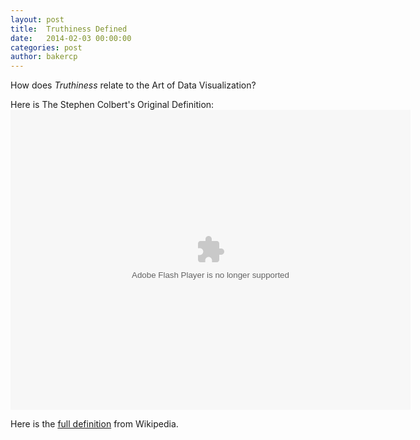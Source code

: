 ```yaml
---
layout: post
title:  Truthiness Defined
date:   2014-02-03 00:00:00
categories: post
author: bakercp
---
```


How does _Truthiness_ relate to the Art of Data Visualization?

Here is The Stephen Colbert's Original Definition:
<embed style="display:block" src="http://media.mtvnservices.com/mgid:cms:video:colbertnation.com:24039" width="640" height="480" type="application/x-shockwave-flash" wmode="window" allowFullscreen="true" flashvars="autoPlay=false" allowscriptaccess="always" allownetworking="all" bgcolor="#000000"></embed>

Here is the [full definition](http://en.wikipedia.org/wiki/Truthiness) from Wikipedia.
